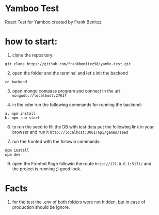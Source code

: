 # Yamboo Test

React Test for Yamboo
created by Frank Benitez

# how to start:

1. clone the repository:

```
git clone https://github.com/frankbenitez98/yambo-test.git
```

2. open the folder and the terminal and let's init the backend

```
cd backend
```

3. open mongo compass program and connect in the uri `mongodb://localhost:27017`

4. in the cdm run the following commands for running the backend:

```
a. npm install
b. npm run start
```

6. to run the seed to fill the DB with test data put the following link in your browser and run it `http://localhost:3001/api/games/seed`

7. run the fronted with the followin commands:

```
npm install
npm dev
```

9. open the Fronted Page followin the route `http://127.0.0.1:5173/` and the project is running ;) good look.

# Facts

1. for the test the .env of both folders were not hidden, but in case of production should be ignore.

